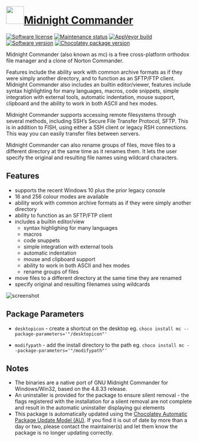 # [<img src="https://cdn.jsdelivr.net/gh/dgalbraith/chocolatey-packages@ec1652f85e86682fba61efdbeb5a556dd6ad0284/icons/mc.png<" width="48" height="48"/>Midnight Commander](https://community.chocolatey.org/packages/mc)

[![Software license](https://img.shields.io/badge/License-GPLv3-blue.svg)](https://github.com/adamyg/mcwin32/blob/master/mcsrc/doc/COPYING)
[![Maintenance status](https://img.shields.io/badge/maintained%3F-yes-green.svg)](https://gitHub.com/dgalbraith/chocolatey-packages/graphs/commit-activity)
[![AppVeyor build](https://img.shields.io/appveyor/ci/dgalbraith/chocolatey-packages)](https://ci.appveyor.com/project/dgalbraith/chocolatey-packages)
[![Software version](https://img.shields.io/badge/Source-v4.8.33.234-blue.svg)](https://github.com/adamyg/mcwin32)
[![Chocolatey package version](https://img.shields.io/chocolatey/v/mc?label=Chocolatey)](https://chocolatey.org/packages/mc)

Midnight Commander (also known as mc) is a free cross-platform orthodox file manager and a clone of Norton Commander.

Features include the ability work with common archive formats as if they were simply another directory, and to function as an SFTP/FTP client. Midnight Commander also includes an builtin editor/viewer, features include syntax highlighting for many languages, macros, code snippets, simple integration with external tools, automatic indentation, mouse support, clipboard and the ability to work in both ASCII and hex modes.

Midnight Commander supports accessing remote filesystems through several methods, including SSH’s Secure File Transfer Protocol, SFTP. This is in addition to FISH, using either a SSH client or legacy RSH connections. This way you can easily transfer files between servers.

Midnight Commander can also rename groups of files, move files to a different directory at the same time as it renames them. It lets the user specify the original and resulting file names using wildcard characters.

## Features

* supports the recent Windows 10 plus the prior legacy console
* 16 and 256 colour modes are available
* ability work with common archive formats as if they were simply another directory
* ability to function as an SFTP/FTP client
* includes a builtin editor/view
  * syntax highlighing for many languages
  * macros
  * code snuppets
  * simple integration with external tools
  * automatic indentation
  * mouse and clipboard support
  * ability to work in both ASCII and hex modes
  * rename groups of files
* move files to a different directory at the same time they are renamed
* specify original and resulting filenames using wildcards

![screenshot](https://cdn.jsdelivr.net/gh/dgalbraith/chocolatey-packages@48b2855247b0e422e994f50e85b9bf8c8ca98c79/automatic/mc/screenshot.png)

## Package Parameters

* `desktopicon` - create a shortcut on the desktop eg. `choco install mc --package-parameters='"/desktopicon"'`

* `modifypath` - add the install directory to the path eg. `choco install mc --package-parameters='"/modifypath"'`

## Notes

* The binaries are a native port of GNU Midnight Commander for Windows/Win32, based on the 4.8.33 release.
* An uninstaller is provided for the package to ensure silent removal - the flags registered with the installation for a silent removal are not complete
  and result in the automatic uninstaller displaying gui elements
* This package is automatically updated using the [Chocolatey Automatic Package Update Model (AU)](https://github.com/majkinetor/au/blob/master/README.md).
  If you find it is out of date by more than a day or two, please contact the maintainer(s) and let them know the package is no longer updating correctly.
